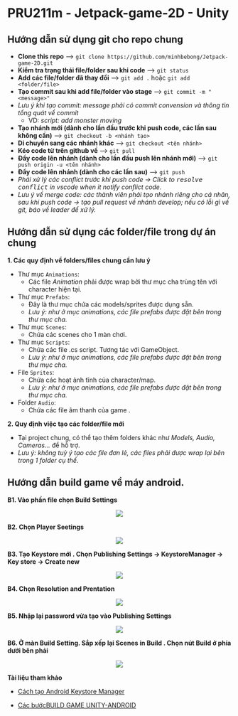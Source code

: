 # PRU211m - Jetpack-game-2D - Unity

## Hướng dẫn sử dụng git cho repo chung

- **Clone this repo** --> `git clone https://github.com/minhbebong/Jetpack-game-2D.git`
- **Kiểm tra trạng thái file/folder sau khi code** --> `git status`
- **Add các file/folder đã thay đổi** --> `git add .` hoặc `git add <folder/file>`
- **Tạo commit sau khi add file/folder vào stage** --> `git commit -m "<message>"`
- _Lưu ý khi tạo commit: message phải có commit convension và thông tin tổng quát về commit_
  - VD: _script: add monster moving_
- **Tạo nhánh mới (dành cho lần đầu trước khi push code, các lần sau không cần)** --> `git checkout -b <nhánh tạo>`
- **Di chuyển sang các nhánh khác** --> `git checkout <tên nhánh>`
- **Kéo code từ trên github về** --> `git pull`
- **Đẩy code lên nhánh (dành cho lần đầu push lên nhánh mới)** --> `git push origin -u <tên nhánh>`
- **Đẩy code lên nhánh (dành cho các lần sau)** --> `git push`
- _Phải xử lý các conflict trước khi push code -> Click to <kbd>resolve conflict</kbd> in vscode when it notify conflict code._
- _Lưu ý về merge code: các thành viên phải tạo nhánh riêng cho cá nhân, sau khi push code -> tạo pull request về nhánh develop; nếu có lỗi gì về git, báo về leader để xử lý._

## Hướng dẫn sử dụng các folder/file trong dự án chung

**1. Các quy định về folders/files chung cần lưu ý**

- Thư mục `Animations`:
  - Các file _Animation_ phải được wrap bởi thư mục cha trùng tên với character hiện tại.
- Thư mục `Prefabs`:
  - Đây là thư mục chứa các models/sprites được dụng sẵn.
  - _Lưu ý: như ở mục animations, các file prefabs được đặt bên trong thư mục cha._
- Thư mục `Scenes`:
  - Chứa các scenes cho 1 màn chơi.
- Thư mục `Scripts`:
  - Chứa các file .cs script. Tương tác với GameObject.
  - _Lưu ý: như ở mục animations, các file prefabs được đặt bên trong thư mục cha._
- File `Sprites`:
  - Chứa các hoạt ảnh tĩnh của character/map.
  - _Lưu ý: như ở mục animations, các file prefabs được đặt bên trong thư mục cha._
- Folder `Audio`:
  - Chứa các file âm thanh của game .

**2. Quy định việc tạo các folder/file mới**

- Tại project chung, có thể tạo thêm folders khác như _Models, Audio, Cameras..._ để hỗ trợ.
- _Lưu ý: không tuỳ ý tạo các file đơn lẻ, các files phải được wrap lại bên trong 1 folder cụ thể._

## Hướng dẫn build game về máy android.

**B1. Vào phần file chọn Build Settings**

<p align="center">
  <img src="./Demo/1.png">
</p>

**B2. Chọn Player Seetings**

<p align="center">
  <img src="./Demo/2.png">
</p>

**B3. Tạo Keystore mới . Chọn Publishing Settings -> KeystoreManager -> Key store -> Create new**

<p align="center">
  <img src="./Demo/3.png">
</p>

**B4. Chọn Resolution and Prentation**

<p align="center">
  <img src="./Demo/4.png">
</p>

**B5. Nhập lại password vừa tạo vào Publishing Settings**

<p align="center">
  <img src="./Demo/5.png">
</p>

**B6. Ở màn Build Setting. Sắp xếp lại Scenes in Build . Chọn nút Build ở phía dưới bên phải**

<p align="center">
  <img src="./Demo/6.png">
</p>

**Tài liệu tham khảo**

- [Cách tạo Android Keystore Manager](https://docs.unity3d.com/2020.2/Documentation/Manual/android-keystore-manager.html)

- [Các bướcBUILD GAME UNITY-ANDROID](https://unity3d1.blogspot.com/2015/07/huong-dan-build-game-unity-ra-android.html)
